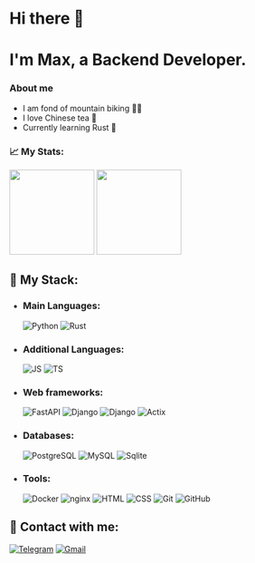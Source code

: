 # Hi there 👋

# I'm Max, a Backend Developer.

### About me
  - I am fond of mountain biking 🚵‍♂️
  - I love Chinese tea 🍵
  - Currently learning Rust 🦀

### 📈 My Stats:
<p> 
  <img height="150em" src="https://github-readme-stats.vercel.app/api?username=Flict-dev&show_icons=true&title_color=fff&icon_color=79ff97&text_color=9f9f9f&bg_color=151515"/>
  <img height="150em" src="https://github-readme-stats.vercel.app/api/top-langs/?username=Flict-dev&layout=compact&langs_count=8show_icons=true&title_color=fff&icon_color=79ff97&text_color=9f9f9f&bg_color=151515"/> 
</p>

## 🚀 My Stack:

- ### Main Languages:
  ![Python](https://img.shields.io/badge/-Python-0D0D0D?style=flat-square&logo=Python)
  ![Rust](https://img.shields.io/badge/-Rust-0D0D0D?style=flat-square&logo=Rust)

- ### Additional Languages:
  ![JS](https://img.shields.io/badge/-JavaScript-0D0D0D?style=flat-square&logo=JavaScript)
  ![TS](https://img.shields.io/badge/-TypeScript-0D0D0D?style=flat-square&logo=TypeScript)


- ### Web frameworks:
  ![FastAPI](https://img.shields.io/badge/-FastAPI-0D0D0D?style=flat-square&logo=FastAPI)
  ![Django](https://img.shields.io/badge/-Django-0D0D0D?style=flat-square&logo=Django)
  ![Django](https://img.shields.io/badge/-DRF-0D0D0D?style=flat-square&logo=Django)
  ![Actix](https://img.shields.io/badge/-Actix-0D0D0D?style=flat-square&logo=Rust)

- ### Databases:
  ![PostgreSQL](https://img.shields.io/badge/-PostgreSQL-0D0D0D?style=flat-square&logo=Postgresql)
  ![MySQL](https://img.shields.io/badge/-MySQL-0D0D0D?style=flat-square&logo=Mysql)
  ![Sqlite](https://img.shields.io/badge/-Sqlite-0D0D0D?style=flat-square&logo=Sqlite)


- ### Tools:
  ![Docker](https://img.shields.io/badge/-Docker-0D0D0D?style=flat-square&logo=docker&logoColor=white)
  ![nginx](https://img.shields.io/badge/-Nginx-0D0D0D?style=flat-square&logo=nginx)
  ![HTML](https://img.shields.io/badge/-HTML-0D0D0D?style=flat-square&logo=html5)
  ![CSS](https://img.shields.io/badge/-CSS-0D0D0D?style=flat-square&logo=css3)
  ![Git](https://img.shields.io/badge/-Git-0D0D0D?style=flat-square&logo=git)
  ![GitHub](https://img.shields.io/badge/-GitHub-0D0D0D?style=flat-square&logo=github)

## :tada: Contact with me:
[![Telegram](https://img.shields.io/badge/-Telegram-0D0D0D?style=flat-square&logo=Telegram)](https://t.me/Fl1ct)
[![Gmail](https://img.shields.io/badge/-Gmail-0D0D0D?style=flat-square&logo=Gmail)](mailto:zhdanom.maksi@gmail.com)

